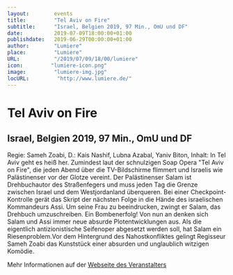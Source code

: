 ```yaml
---
layout:        events
title:         "Tel Aviv on Fire"
subtitle:      "Israel, Belgien 2019, 97 Min., OmU und DF"
date:          2019-07-09T18:00:00+01:00
publishdate:   2019-06-29T00:00:00+01:00
author:        "Lumiere"
place:         "Lumiere"
URL:           "/2019/07/09/18/00/lumiere"
icon:         "lumiere-icon.png"
image:         "lumiere-img.jpg"
locURL:         "http://www.lumiere.de/"
---
```


Tel Aviv on Fire
===========

Israel, Belgien 2019, 97 Min., OmU und DF
-----------

Regie: Sameh Zoabi, D.: Kais Nashif, Lubna Azabal, Yaniv Biton, Inhalt: In Tel Aviv geht es heiß her. Zumindest laut der schnulzigen Soap Opera "Tel Aviv on Fire", die jeden Abend über die TV-Bildschirme flimmert und Israelis wie Palästinenser vor der Glotze vereint. Der Palästinenser Salam ist Drehbuchautor des Straßenfegers und muss jeden Tag die Grenze zwischen Israel und dem Westjordanland überqueren. Bei einer Checkpoint-Kontrolle gerät das Skript der nächsten Folge in die Hände des israelischen Kommandeurs Assi. Um seine Frau zu beeindrucken, zwingt er Salam, das Drehbuch umzuschreiben. Ein Bombenerfolg! Von nun an denken sich Salam und Assi immer neue absurde Plotentwicklungen aus. Als die eigentlich  antizionistische Seifenoper abgesetzt werden soll, hat Salam ein Riesenproblem.Vor dem Hintergrund des Nahostkonfliktes gelingt Regisseur Sameh Zoabi das Kunststück einer absurden und unglaublich witzigen Komödie.

Mehr Informationen auf der [Webseite des Veranstalters](http://www.lumiere.de/19/07/telaviv.htm)

